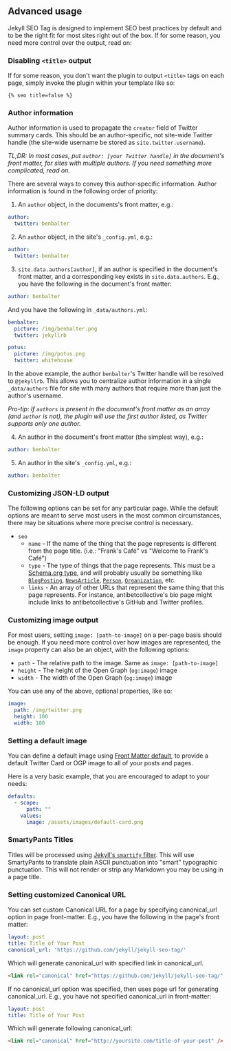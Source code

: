 ## Advanced usage

Jekyll SEO Tag is designed to implement SEO best practices by default and to be the right fit for most sites right out of the box. If for some reason, you need more control over the output, read on:

### Disabling `<title>` output

If for some reason, you don't want the plugin to output `<title>` tags on each page, simply invoke the plugin within your template like so:

<!-- {% raw %} -->
```
{% seo title=false %}
```
<!-- {% endraw %} -->

### Author information

Author information is used to propagate the `creator` field of Twitter summary cards. This should be an author-specific, not site-wide Twitter handle (the site-wide username be stored as `site.twitter.username`).

*TL;DR: In most cases, put `author: [your Twitter handle]` in the document's front matter, for sites with multiple authors. If you need something more complicated, read on.*

There are several ways to convey this author-specific information. Author information is found in the following order of priority:

1. An `author` object, in the documents's front matter, e.g.:

  ```yml
  author:
    twitter: benbalter
  ```

2. An `author` object, in the site's `_config.yml`, e.g.:

  ```yml
  author:
    twitter: benbalter
  ```

3. `site.data.authors[author]`, if an author is specified in the document's front matter, and a corresponding key exists in `site.data.authors`. E.g., you have the following in the document's front matter:

  ```yml
  author: benbalter
  ```

  And you have the following in `_data/authors.yml`:

  ```yml
  benbalter:
    picture: /img/benbalter.png
    twitter: jekyllrb

  potus:
    picture: /img/potus.png
    twitter: whitehouse
  ```

  In the above example, the author `benbalter`'s Twitter handle will be resolved to `@jekyllrb`. This allows you to centralize author information in a single `_data/authors` file for site with many authors that require more than just the author's username.

  *Pro-tip: If `authors` is present in the document's front matter as an array (and `author` is not), the plugin will use the first author listed, as Twitter supports only one author.*

4. An author in the document's front matter (the simplest way), e.g.:

  ```yml
  author: benbalter
  ```

5. An author in the site's `_config.yml`, e.g.:

  ```yml
  author: benbalter
  ```

### Customizing JSON-LD output

The following options can be set for any particular page. While the default options are meant to serve most users in the most common circumstances, there may be situations where more precise control is necessary.

* `seo`
  * `name` - If the name of the thing that the page represents is different from the page title. (i.e.: "Frank's Café" vs "Welcome to Frank's Café")
  * `type` - The type of things that the page represents. This must be a [Schema.org type](http://schema.org/docs/schemas.html), and will probably usually be something like [`BlogPosting`](http://schema.org/BlogPosting), [`NewsArticle`](http://schema.org/NewsArticle), [`Person`](http://schema.org/Person), [`Organization`](http://schema.org/Organization), etc.
  * `links` - An array of other URLs that represent the same thing that this page represents. For instance, antibetcollective's bio page might include links to antibetcollective's GitHub and Twitter profiles.

### Customizing image output

For most users, setting `image: [path-to-image]` on a per-page basis should be enough. If you need more control over how images are represented, the `image` property can also be an object, with the following options:

* `path` - The relative path to the image. Same as `image: [path-to-image]`
* `height` - The height of the Open Graph (`og:image`) image
* `width` - The width of the Open Graph (`og:image`) image

You can use any of the above, optional properties, like so:

```yml
image:
  path: /img/twitter.png
  height: 100
  width: 100
```

### Setting a default image

You can define a default image using [Front Matter default](https://jekyllrb.com/docs/configuration/#front-matter-defaults), to provide a default Twitter Card or OGP image to all of your posts and pages.

Here is a very basic example, that you are encouraged to adapt to your needs:

```yml
defaults:
  - scope:
      path: ""
    values:
      image: /assets/images/default-card.png
```

### SmartyPants Titles

Titles will be processed using [Jekyll's `smartify` filter](https://jekyllrb.com/docs/templates/). This will use SmartyPants to translate plain ASCII punctuation into "smart" typographic punctuation. This will not render or strip any Markdown you may be using in a page title.

### Setting customized Canonical URL

You can set custom Canonical URL for a page by specifying canonical_url option in page front-matter.
E.g., you have the following in the page's front matter:
```yml
layout: post
title: Title of Your Post
canonical_url: 'https://github.com/jekyll/jekyll-seo-tag/'
```

Which will generate canonical_url with specified link in canonical_url.
```html
<link rel="canonical" href="https://github.com/jekyll/jekyll-seo-tag/" />
```

If no canonical_url option was specified, then uses page url for generating canonical_url.
E.g., you have not specified canonical_url in front-matter:
```yml
layout: post
title: Title of Your Post
```

Which will generate following canonical_url:
```html
<link rel="canonical" href="http://yoursite.com/title-of-your-post" />
```
